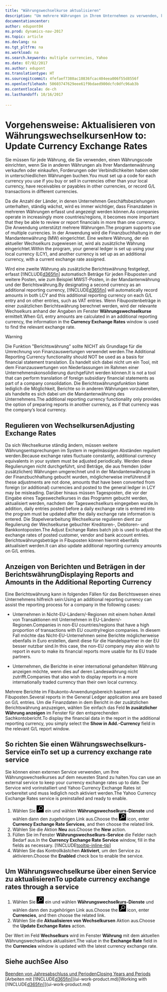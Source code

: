 ```yaml
---
title: "Währungswechselkurse aktualisieren"
description: "Um mehrere Währungen in Ihrem Unternehmen zu verwenden, können Sie einen Code für jede Währung einrichten und einen externen Wechselkursdienst, wie Yahoo verwenden."
documentationcenter: 
author: edupont04
ms.prod: dynamics-nav-2017
ms.topic: article
ms.devlang: na
ms.tgt_pltfrm: na
ms.workload: na
ms.search.keywords: multiple currencies, Yahoo
ms.date: 07/02/2017
ms.author: edupont
ms.translationtype: HT
ms.sourcegitcommit: 4fefaef7380ac10836fcac404eea006f55d8556f
ms.openlocfilehash: 50603747629eee61f9bdaed900dcfc0dfc96ab3b
ms.contentlocale: de-ch
ms.lasthandoff: 10/16/2017

---
```

# <a name="how-to-update-currency-exchange-rates"></a><span data-ttu-id="43119-103">Vorgehensweise: Aktualisieren von Währungswechselkursen</span><span class="sxs-lookup"><span data-stu-id="43119-103">How to: Update Currency Exchange Rates</span></span>
<span data-ttu-id="43119-104">Sie müssen für jede Währung, die Sie verwenden, einen Währungscode einrichten, wenn Sie in anderen Währungen als Ihrer Mandantenwährung verkaufen oder einkaufen, Forderungen oder Verbindlichkeiten haben oder in unterschiedlichen Währungen buchen.</span><span class="sxs-lookup"><span data-stu-id="43119-104">You must set up a code for each currency you use if you buy or sell in currencies other than your local currency, have receivables or payables in other currencies, or record G/L transactions in different currencies.</span></span>  

<span data-ttu-id="43119-105">Da die Anzahl der Länder, in denen Unternehmen Geschäftsbeziehungen unterhalten, ständig wächst, wird es immer wichtiger, dass Finanzdaten in mehreren Währungen erfasst und angezeigt werden können.</span><span class="sxs-lookup"><span data-stu-id="43119-105">As companies operate in increasingly more countries/regions, it becomes more important that they be able to review or report financials in more than one currency.</span></span> <span data-ttu-id="43119-106">Die Anwendung unterstützt mehrere Währungen.</span><span class="sxs-lookup"><span data-stu-id="43119-106">The program supports use of multiple currencies.</span></span> <span data-ttu-id="43119-107">In der Anwendung wird die Finanzbuchhaltung in der Mandantenwährung (MW) eingerichtet. Eine weitere Währung, der ein aktueller Wechselkurs zugewiesen ist, wird als zusätzliche Währung eingerichtet.</span><span class="sxs-lookup"><span data-stu-id="43119-107">Within the program, your general ledger is set up using your local currency (LCY), and another currency is set up as an additional currency, with a current exchange rate assigned.</span></span>  

 <span data-ttu-id="43119-108">Wird eine zweite Währung als zusätzliche Berichtswährung festgelegt, erfasst [!INCLUDE[d365fin](includes/d365fin_md.md)] automatisch Beträge für jeden Fibuposten und weitere Posten, wie zum Beispiel MWST-Posten, in der Mandantenwährung und der Berichtswährung.</span><span class="sxs-lookup"><span data-stu-id="43119-108">By designating a second currency as an additional reporting currency, [!INCLUDE[d365fin](includes/d365fin_md.md)] will automatically record amounts in both LCY and this additional reporting currency on each G/L entry and on other entries, such as VAT entries.</span></span> <span data-ttu-id="43119-109">Wenn Fibupostenbeträge in einer zusätzlichen Berichtswährung berechnet werden, wird der relevante Wechselkurs anhand der Angaben im Fenster **Währungswechselkurse** ermittelt.</span><span class="sxs-lookup"><span data-stu-id="43119-109">When G/L entry amounts are calculated in an additional reporting currency, the information in the **Currency Exchange Rates** window is used to find the relevant exchange rate.</span></span>  

> [!WARNING]  
>  <span data-ttu-id="43119-110">Die Funktion "Berichtswährung" sollte NICHT als Grundlage für die Umrechnung von Finanzauswertungen verwendet werden.</span><span class="sxs-lookup"><span data-stu-id="43119-110">The Additional Reporting Currency functionality should NOT be used as a basis for financial statement translation.</span></span> <span data-ttu-id="43119-111">Es handelt sich dabei nicht um ein Tool, mit dem Finanzauswertungen von Niederlassungen im Rahmen einer Unternehmenskonsolidierung durchgeführt werden können.</span><span class="sxs-lookup"><span data-stu-id="43119-111">It is not a tool that can perform translation of foreign subsidiary financial statements as part of a company consolidation.</span></span> <span data-ttu-id="43119-112">Die Berichtswährungsfunktion bietet lediglich die Möglichkeit, Berichte so in anderen Währungen vorzubereiten, als handelte es sich dabei um die Mandantenwährung des Unternehmens.</span><span class="sxs-lookup"><span data-stu-id="43119-112">The additional reporting currency functionality only provides the option of preparing reports in another currency, as if that currency was the company’s local currency.</span></span>

## <a name="adjusting-exchange-rates"></a><span data-ttu-id="43119-113">Regulieren von Wechselkursen</span><span class="sxs-lookup"><span data-stu-id="43119-113">Adjusting Exchange Rates</span></span>  
<span data-ttu-id="43119-114">Da sich Wechselkurse ständig ändern, müssen weitere Währungsentsprechungen im System in regelmässigen Abständen reguliert werden.</span><span class="sxs-lookup"><span data-stu-id="43119-114">Because exchange rates fluctuate constantly, additional currency equivalents in your system must be adjusted periodically.</span></span> <span data-ttu-id="43119-115">Werden diese Regulierungen nicht durchgeführt, sind Beträge, die aus fremden (oder zusätzlichen) Währungen umgerechnet und in der Mandantenwährung in der Finanzbuchhaltung gebucht wurden, möglicherweise irreführend.</span><span class="sxs-lookup"><span data-stu-id="43119-115">If these adjustments are not done, amounts that have been converted from foreign (or additional) currencies and posted to the general ledger in LCY may be misleading.</span></span> <span data-ttu-id="43119-116">Darüber hinaus müssen Tagesposten, die vor der Eingabe eines Tageswechelkurses in das Programm gebucht werden, aktualisiert werden, nachdem der Tageswechselkurs eingegeben wurde.</span><span class="sxs-lookup"><span data-stu-id="43119-116">In addition, daily entries posted before a daily exchange rate is entered into the program must be updated after the daily exchange rate information is entered.</span></span> <span data-ttu-id="43119-117">Die Stapelverarbeitung  Wechselkurse regulieren dient zur Regulierung der Wechselkurse gebuchter Kreditoren-, Debitoren- und Bankkontoposten.</span><span class="sxs-lookup"><span data-stu-id="43119-117">The Adjust Exchange Rates batch job is used to adjust the exchange rates of posted customer, vendor and bank account entries.</span></span> <span data-ttu-id="43119-118">Berichtswährungsbeträge in Fibuposten können hiermit ebenfalls aktualisiert werden.</span><span class="sxs-lookup"><span data-stu-id="43119-118">It can also update additional reporting currency amounts on G/L entries.</span></span>  

## <a name="displaying-reports-and-amounts-in-the-additional-reporting-currency"></a><span data-ttu-id="43119-119">Anzeigen von Berichten und Beträgen in der Berichtswährung</span><span class="sxs-lookup"><span data-stu-id="43119-119">Displaying Reports and Amounts in the Additional Reporting Currency</span></span>  
<span data-ttu-id="43119-120">Eine Berichtswährung kann in folgenden Fällen für das Berichtswesen eines Unternehmens hilfreich sein:</span><span class="sxs-lookup"><span data-stu-id="43119-120">Using an additional reporting currency can assist the reporting process for a company in the following cases:</span></span>  

- <span data-ttu-id="43119-121">Unternehmen in Nicht-EU-Ländern/-Regionen mit einem hohen Anteil von Transaktionen mit Unternehmen in EU-Ländern/-Regionen.</span><span class="sxs-lookup"><span data-stu-id="43119-121">Companies in non-EU countries/regions that have a high proportion of transactions with EU country/region companies.</span></span> <span data-ttu-id="43119-122">In diesem Fall möchte das Nicht-EU-Unternehmen seine Berichte möglicherweise ebenfalls in Euro erstellen, damit diese für die Handelspartner in der EU besser nutzbar sind.</span><span class="sxs-lookup"><span data-stu-id="43119-122">In this case, the non-EU company may also wish to report in euro to make its financial reports more usable for its EU trade partners.</span></span>  

- <span data-ttu-id="43119-123">Unternehmen, die Berichte in einer international gehandelten Währung anzeigen möchte, wenn dies auf deren Landeswährung nicht zutrifft.</span><span class="sxs-lookup"><span data-stu-id="43119-123">Companies that also wish to display reports in a more internationally traded currency than their own local currency.</span></span>  

<span data-ttu-id="43119-124">Mehrere Berichte im Fibukonto-Anwendungsbereich basieren auf Fibuposten.</span><span class="sxs-lookup"><span data-stu-id="43119-124">Several reports in the General Ledger application area are based on G/L entries.</span></span> <span data-ttu-id="43119-125">Um die Finanzdaten in dem Bericht in der zusätzlichen Berichtswährung anzuzeigen, wählen Sie einfach das Feld **In zusätzlicher Währung anzeigen** im Fenster für den entsprechenden Sachkontobericht.</span><span class="sxs-lookup"><span data-stu-id="43119-125">To display the financial data in the report in the additional reporting currency, you simply select the **Show in Add.-Currency** field in the relevant G/L report window.</span></span>  

## <a name="to-set-up-a-currency-exchange-rate-service"></a><span data-ttu-id="43119-126">So richten Sie einen Währungswechselkurs-Service ein</span><span class="sxs-lookup"><span data-stu-id="43119-126">To set up a currency exchange rate service</span></span>
<span data-ttu-id="43119-127">Sie können einen externen Service verwenden, um Ihre Währungswechselkurses auf dem neuesten Stand zu halten.</span><span class="sxs-lookup"><span data-stu-id="43119-127">You can use an external service to keep your currency exchange rates up to date.</span></span> <span data-ttu-id="43119-128">Der Service wird vorinstalliert und Yahoo Currency Exchange Rates ist vorbereitet und muss lediglich noch aktiviert werden.</span><span class="sxs-lookup"><span data-stu-id="43119-128">The Yahoo Currency Exchange Rates service is preinstalled and ready to enable.</span></span>

1. <span data-ttu-id="43119-129">Wählen Sie ![Nach Seite oder Bericht suchen](media/ui-search/search_small.png "Nach Seite oder Bericht suchen") ein und wählen **Währungswechselkurs-Dienste** und wählen dann den zugehörigen Link aus.</span><span class="sxs-lookup"><span data-stu-id="43119-129">Choose the ![Search for Page or Report](media/ui-search/search_small.png "Search for Page or Report icon") icon, enter **Currency Exchange Rate Services**, and then choose the related link.</span></span>
2. <span data-ttu-id="43119-130">Wählen Sie die Aktion **Neu** aus.</span><span class="sxs-lookup"><span data-stu-id="43119-130">Choose the **New** action.</span></span>
3. <span data-ttu-id="43119-131">Füllen Sie im Fenster **Währungswechselkurs-Service** die Felder nach Bedarf aus.</span><span class="sxs-lookup"><span data-stu-id="43119-131">In the **Currency Exchange Rate Service** window, fill in the fields as necessary.</span></span> [!INCLUDE[tooltip-inline-tip](includes/tooltip-inline-tip_md.md)]
4. <span data-ttu-id="43119-132">Wählen Sie das Kontrollkästchen **Aktiviert**, um den Service zu aktivieren.</span><span class="sxs-lookup"><span data-stu-id="43119-132">Choose the **Enabled** check box to enable the service.</span></span>

## <a name="to-update-currency-exchange-rates-through-a-service"></a><span data-ttu-id="43119-133">Um Währungswechselkurse über einen Service zu aktualisieren</span><span class="sxs-lookup"><span data-stu-id="43119-133">To update currency exchange rates through a service</span></span>
1. <span data-ttu-id="43119-134">Wählen Sie ![Nach Seite oder Bericht suchen](media/ui-search/search_small.png "Nach Seite oder Bericht suchen") ein und wählen **Währungswechselkurs-Dienste** und wählen dann den zugehörigen Link aus.</span><span class="sxs-lookup"><span data-stu-id="43119-134">Choose the ![Search for Page or Report](media/ui-search/search_small.png "Search for Page or Report icon") icon, enter **Currencies**, and then choose the related link.</span></span>
2. <span data-ttu-id="43119-135">Wählen Sie die **Aktualisieren von Wechselkursen** Aktion aus.</span><span class="sxs-lookup"><span data-stu-id="43119-135">Choose the **Update Exchange Rates** action.</span></span>

<span data-ttu-id="43119-136">Der Wert im Feld **Wechselkurs** wird im Fenster **Währung** mit dem aktuellen Währungswechselkurs aktualisiert.</span><span class="sxs-lookup"><span data-stu-id="43119-136">The value in the **Exchange Rate** field in the **Currencies** window is updated with the latest currency exchange rate.</span></span>

## <a name="see-also"></a><span data-ttu-id="43119-137">Siehe auch</span><span class="sxs-lookup"><span data-stu-id="43119-137">See Also</span></span>
[<span data-ttu-id="43119-138">Beenden von Jahresabschluss und Perioden</span><span class="sxs-lookup"><span data-stu-id="43119-138">Closing Years and Periods</span></span>](year-close-years-periods.md)  
<span data-ttu-id="43119-139">[Arbeiten mit [!INCLUDE[d365fin](includes/d365fin_md.md)]](ui-work-product.md)</span><span class="sxs-lookup"><span data-stu-id="43119-139">[Working with [!INCLUDE[d365fin](includes/d365fin_md.md)]](ui-work-product.md)</span></span>

